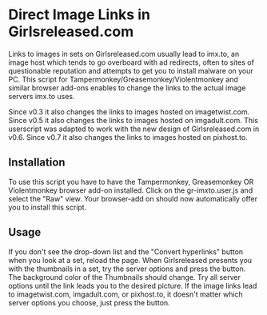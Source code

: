 # Direct Image Links in Girlsreleased.com

Links to images in sets on Girlsreleased.com usually lead to imx.to, an image host which tends to go overboard with ad redirects, often to sites of questionable reputation and attempts to get you to install malware on your PC. This script for Tampermonkey/Greasemonkey/Violentmonkey and similar browser add-ons enables to change the links to the actual image servers imx.to uses.

Since v0.3 it also changes the links to images hosted on imagetwist.com.
Since v0.5 it also changes the links to images hosted on imgadult.com.
This userscript was adapted to work with the new design of Girlsreleased.com in v0.6.
Since v0.7 it also changes the links to images hosted on pixhost.to.

## Installation

To use this script you have to have the Tampermonkey, Greasemonkey OR Violentmonkey browser add-on installed.
Click on the gr-imxto.user.js and select the "Raw" view. Your browser-add on should now automatically offer you to install this script.

## Usage

If you don't see the drop-down list and the "Convert hyperlinks" button when you look at a set, reload the page.
When Girlsreleased presents you with the thumbnails in a set, try the server options and press the button. The background color of the Thumbnails should change. Try all server options until the link leads you to the desired picture. If the image links lead to imagetwist.com, imgadult.com, or pixhost.to, it doesn't matter which server options you choose, just press the button.